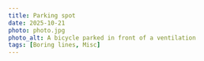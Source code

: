 ```yaml
---
title: Parking spot
date: 2025-10-21
photo: photo.jpg
photo_alt: A bicycle parked in front of a ventilation
tags: [Boring lines, Misc]
---
```

